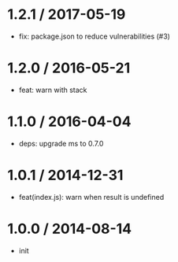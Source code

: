 1.2.1 / 2017-05-19
==================

* fix: package.json to reduce vulnerabilities (#3)

1.2.0 / 2016-05-21
==================

* feat: warn with stack

1.1.0 / 2016-04-04
==================

* deps: upgrade ms to 0.7.0

1.0.1 / 2014-12-31
==================

* feat(index.js): warn when result is undefined

1.0.0 / 2014-08-14
==================

* init
